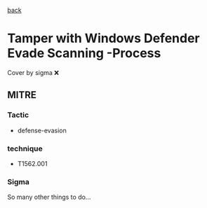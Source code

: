 [back](../index.md)
# Tamper with Windows Defender Evade Scanning -Process
Cover by sigma :x: 

## MITRE
### Tactic
  - defense-evasion

### technique
  - T1562.001

### Sigma

 So many other things to do...